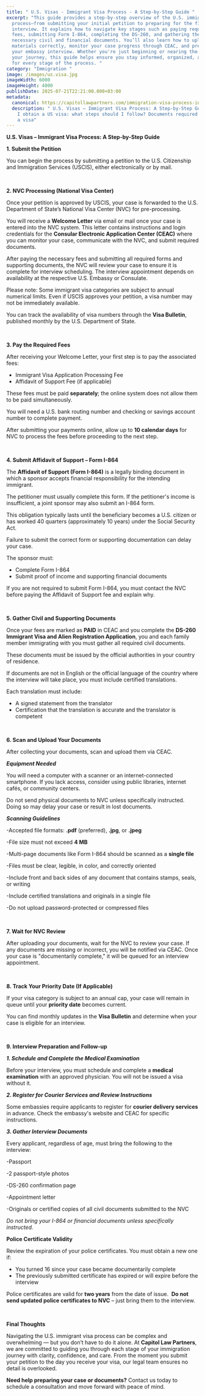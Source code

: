 ```yaml
---
title: " U.S. Visas - Immigrant Visa Process - A Step-by-Step Guide "
excerpt: "This guide provides a step-by-step overview of the U.S. immigrant visa
  process—from submitting your initial petition to preparing for the final
  interview. It explains how to navigate key stages such as paying required
  fees, submitting Form I-864, completing the DS-260, and gathering the
  necessary civil and financial documents. You’ll also learn how to upload your
  materials correctly, monitor your case progress through CEAC, and prepare for
  your embassy interview. Whether you're just beginning or nearing the end of
  your journey, this guide helps ensure you stay informed, organized, and ready
  for every stage of the process. "
category: "Immigration "
image: /images/us.visa.jpg
imageWidth: 6000
imageHeight: 4000
publishDate: 2025-07-21T22:21:00.000+03:00
metadata:
  canonical: https://capitollawpartners.com/immigration-visa-process-in-us
  description: " U.S. Visas – Immigrant Visa Process: A Step-by-Step Guide.How can
    I obtain a US visa: what steps should I follow? Documents required to obtain
    a visa"
---
```

 **U.S. Visas – Immigrant Visa Process: A Step-by-Step Guide** 

**1. Submit the Petition** 

You can begin the process by submitting a petition to the U.S. Citizenship and Immigration Services (USCIS), either electronically or by mail. 

 

**2. NVC Processing (National Visa Center)** 

Once your petition is approved by USCIS, your case is forwarded to the U.S. Department of State’s National Visa Center (NVC) for pre-processing. 

You will receive a **Welcome Letter** via email or mail once your case is entered into the NVC system. This letter contains instructions and login credentials for the **Consular Electronic Application Center (CEAC)** where you can monitor your case, communicate with the NVC, and submit required documents. 

After paying the necessary fees and submitting all required forms and supporting documents, the NVC will review your case to ensure it is complete for interview scheduling. The interview appointment depends on availability at the respective U.S. Embassy or Consulate. 

Please note: Some immigrant visa categories are subject to annual numerical limits. Even if USCIS approves your petition, a visa number may not be immediately available. 

You can track the availability of visa numbers through the **Visa Bulletin**, published monthly by the U.S. Department of State. 

 

**3. Pay the Required Fees** 

After receiving your Welcome Letter, your first step is to pay the associated fees: 

* Immigrant Visa Application Processing Fee 
* Affidavit of Support Fee (if applicable) 

These fees must be paid **separately**; the online system does not allow them to be paid simultaneously. 

You will need a U.S. bank routing number and checking or savings account number to complete payment. 

After submitting your payments online, allow up to **10 calendar days** for NVC to process the fees before proceeding to the next step. 

 

**4. Submit Affidavit of Support – Form I-864** 

The **Affidavit of Support (Form I-864)** is a legally binding document in which a sponsor accepts financial responsibility for the intending immigrant. 

The petitioner must usually complete this form. If the petitioner's income is insufficient, a joint sponsor may also submit an I-864 form. 

This obligation typically lasts until the beneficiary becomes a U.S. citizen or has worked 40 quarters (approximately 10 years) under the Social Security Act. 

Failure to submit the correct form or supporting documentation can delay your case. 

The sponsor must: 

* Complete Form I-864 
* Submit proof of income and supporting financial documents 

If you are not required to submit Form I-864, you must contact the NVC before paying the Affidavit of Support fee and explain why. 

 

**5. Gather Civil and Supporting Documents** 

Once your fees are marked as **PAID** in CEAC and you complete the **DS-260 Immigrant Visa and Alien Registration Application**, you and each family member immigrating with you must gather all required civil documents. 

These documents must be issued by the official authorities in your country of residence. 

If documents are not in English or the official language of the country where the interview will take place, you must include certified translations. 

Each translation must include: 

* A signed statement from the translator 
* Certification that the translation is accurate and the translator is competent 

 

**6. Scan and Upload Your Documents** 

After collecting your documents, scan and upload them via CEAC. 

***Equipment Needed*** 

You will need a computer with a scanner or an internet-connected smartphone. If you lack access, consider using public libraries, internet cafés, or community centers. 

Do not send physical documents to NVC unless specifically instructed. Doing so may delay your case or result in lost documents. 

***Scanning Guidelines*** 

\-Accepted file formats: **.pdf** (preferred), **.jpg**, or **.jpeg** 

\-File size must not exceed **4 MB** 

\-Multi-page documents like Form I-864 should be scanned as a **single file** 

\-Files must be clear, legible, in color, and correctly oriented 

\-Include front and back sides of any document that contains stamps, seals, or writing 

\-Include certified translations and originals in a single file 

\-Do not upload password-protected or compressed files 

 

**7. Wait for NVC Review** 

After uploading your documents, wait for the NVC to review your case. If any documents are missing or incorrect, you will be notified via CEAC. Once your case is "documentarily complete," it will be queued for an interview appointment. 

 

**8. Track Your Priority Date (If Applicable)** 

If your visa category is subject to an annual cap, your case will remain in queue until your **priority date** becomes current. 

You can find monthly updates in the **Visa Bulletin** and determine when your case is eligible for an interview. 

 

**9. Interview Preparation and Follow-up** 

***1. Schedule and Complete the Medical Examination*** 

Before your interview, you must schedule and complete a **medical examination** with an approved physician. You will not be issued a visa without it. 

***2. Register for Courier Services and Review Instructions*** 

Some embassies require applicants to register for **courier delivery services** in advance. Check the embassy's website and CEAC for specific instructions. 

***3. Gather Interview Documents*** 

Every applicant, regardless of age, must bring the following to the interview: 

\-Passport 

\-2 passport-style photos 

\-DS-260 confirmation page 

\-Appointment letter 

\-Originals or certified copies of all civil documents submitted to the NVC 

*Do not bring your I-864 or financial documents unless specifically instructed.* 

**Police Certificate Validity** 

Review the expiration of your police certificates. You must obtain a new one if: 

* You turned 16 since your case became documentarily complete 
* The previously submitted certificate has expired or will expire before the interview 

Police certificates are valid for **two years** from the date of issue. 
 **Do not send updated police certificates to NVC** – just bring them to the interview. 

 

**Final Thoughts** 

Navigating the U.S. immigrant visa process can be complex and overwhelming — but you don’t have to do it alone. At **Capitol Law Partners**, we are committed to guiding you through each stage of your immigration journey with clarity, confidence, and care. From the moment you submit your petition to the day you receive your visa, our legal team ensures no detail is overlooked. 

**Need help preparing your case or documents?** Contact us today to schedule a consultation and move forward with peace of mind.
